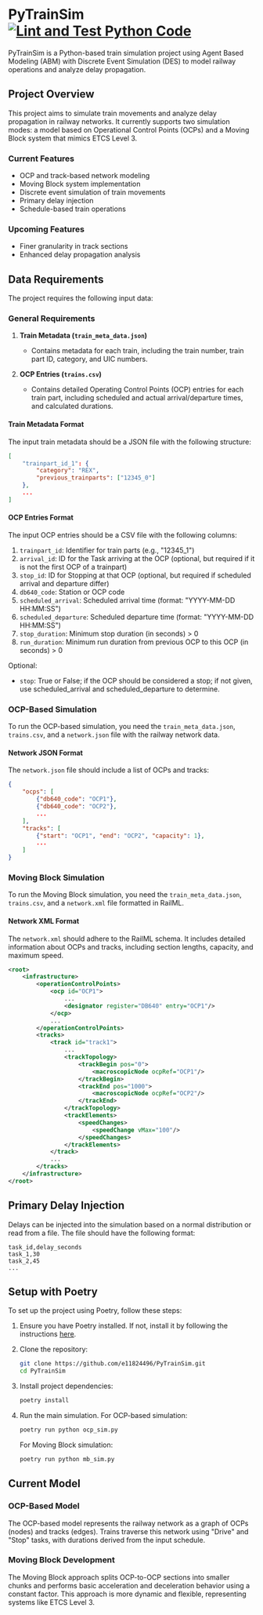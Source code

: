 # PyTrainSim [![Lint and Test Python Code](https://github.com/e11824496/PyTrainSim/actions/workflows/lintAndTest.yml/badge.svg?branch=main)](https://github.com/e11824496/PyTrainSim/actions/workflows/lintAndTest.yml)

PyTrainSim is a Python-based train simulation project using Agent Based Modeling (ABM) with Discrete Event Simulation (DES) to model railway operations and analyze delay propagation.

## Project Overview

This project aims to simulate train movements and analyze delay propagation in railway networks. It currently supports two simulation modes: a model based on Operational Control Points (OCPs) and a Moving Block system that mimics ETCS Level 3.

### Current Features

- OCP and track-based network modeling
- Moving Block system implementation
- Discrete event simulation of train movements
- Primary delay injection
- Schedule-based train operations

### Upcoming Features

- Finer granularity in track sections
- Enhanced delay propagation analysis

## Data Requirements

The project requires the following input data:

### General Requirements

1. **Train Metadata (`train_meta_data.json`)**
   - Contains metadata for each train, including the train number, train part ID, category, and UIC numbers.

2. **OCP Entries (`trains.csv`)**
   - Contains detailed Operating Control Points (OCP) entries for each train part, including scheduled and actual arrival/departure times, and calculated durations.

#### Train Metadata Format

The input train metadata should be a JSON file with the following structure:

```json
[
    "trainpart_id_1": {
        "category": "REX",
        "previous_trainparts": ["12345_0"]
    },
    ...
]
```

#### OCP Entries Format

The input OCP entries should be a CSV file with the following columns:

1. `trainpart_id`: Identifier for train parts (e.g., "12345_1")
2. `arrival_id`: ID for the Task arriving at the OCP (optional, but required if it is not the first OCP of a trainpart)
3. `stop_id`: ID for Stopping at that OCP (optional, but required if scheduled arrival and departure differ)
4. `db640_code`: Station or OCP code
5. `scheduled_arrival`: Scheduled arrival time (format: "YYYY-MM-DD HH:MM:SS")
6. `scheduled_departure`: Scheduled departure time (format: "YYYY-MM-DD HH:MM:SS")
7. `stop_duration`: Minimum stop duration (in seconds) > 0
8. `run_duration`: Minimum run duration from previous OCP to this OCP (in seconds) > 0

Optional:

- `stop`: True or False; if the OCP should be considered a stop; if not given, use scheduled_arrival and scheduled_departure to determine.

### OCP-Based Simulation

To run the OCP-based simulation, you need the `train_meta_data.json`, `trains.csv`, and a `network.json` file with the railway network data.

#### Network JSON Format

The `network.json` file should include a list of OCPs and tracks:

```json
{
    "ocps": [
        {"db640_code": "OCP1"},
        {"db640_code": "OCP2"},
        ...
    ],
    "tracks": [
        {"start": "OCP1", "end": "OCP2", "capacity": 1},
        ...
    ]
}
```

### Moving Block Simulation

To run the Moving Block simulation, you need the `train_meta_data.json`, `trains.csv`, and a `network.xml` file formatted in RailML.

#### Network XML Format

The `network.xml` should adhere to the RailML schema. It includes detailed information about OCPs and tracks, including section lengths, capacity, and maximum speed.

```xml
<root>
    <infrastructure>
        <operationControlPoints>
            <ocp id="OCP1">
                ...
                <designator register="DB640" entry="OCP1"/>
            </ocp>
            ...
        </operationControlPoints>
        <tracks>
            <track id="track1">
                ...
                <trackTopology>
                    <trackBegin pos="0">
                        <macroscopicNode ocpRef="OCP1"/>
                    </trackBegin>
                    <trackEnd pos="1000">
                        <macroscopicNode ocpRef="OCP2"/>
                    </trackEnd>
                </trackTopology>
                <trackElements>
                    <speedChanges>
                        <speedChange vMax="100"/>
                    </speedChanges>
                </trackElements>
            </track>
            ...
        </tracks>
    </infrastructure>
</root>
```

## Primary Delay Injection

Delays can be injected into the simulation based on a normal distribution or read from a file. The file should have the following format:

```csv
task_id,delay_seconds
task_1,30
task_2,45
...
```

## Setup with Poetry

To set up the project using Poetry, follow these steps:

1. Ensure you have Poetry installed. If not, install it by following the instructions [here](https://python-poetry.org/docs/#installation).

2. Clone the repository:

    ```bash
    git clone https://github.com/e11824496/PyTrainSim.git
    cd PyTrainSim
    ```

3. Install project dependencies:

    ```bash
    poetry install
    ```

4. Run the main simulation. For OCP-based simulation:

    ```bash
    poetry run python ocp_sim.py
    ```

   For Moving Block simulation:

    ```bash
    poetry run python mb_sim.py
    ```

## Current Model

### OCP-Based Model

The OCP-based model represents the railway network as a graph of OCPs (nodes) and tracks (edges). Trains traverse this network using "Drive" and "Stop" tasks, with durations derived from the input schedule.

### Moving Block Development

The Moving Block approach splits OCP-to-OCP sections into smaller chunks and performs basic acceleration and deceleration behavior using a constant factor. This approach is more dynamic and flexible, representing systems like ETCS Level 3.
